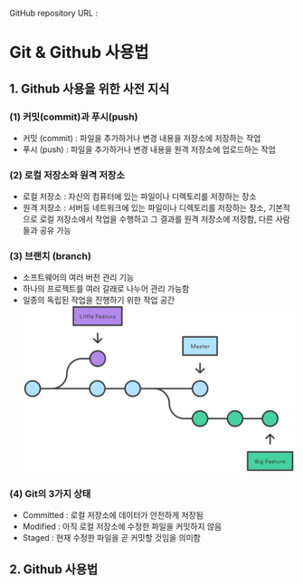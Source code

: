 GitHub repository URL : 

# Git & Github 사용법

## 1. Github 사용을 위한 사전 지식  
### (1) 커밋(commit)과 푸시(push)
- 커밋 (commit) : 파일을 추가하거나 변경 내용을 저장소에 저장하는 작업
- 푸시 (push) : 파일을 추가하거나 변경 내용을 원격 저장소에 업로드하는 작업  

### (2) 로컬 저장소와 원격 저장소
- 로컬 저장소 : 자신의 컴퓨터에 있는 파일이나 디렉토리를 저장하는 장소
- 원격 저장소 : 서버등 네트워크에 있는 파일이나 디렉토리를 저장하는 장소, 기본적으로 로컬 저장소에서 작업을 수행하고 그 결과를 원격 저장소에 저장함, 다른 사람들과 공유 가능

### (3) 브랜치 (branch)
- 소프트웨어의 여러 버전 관리 기능
- 하나의 프로젝트를 여러 갈래로 나누어 관리 가능함
- 일종의 독립된 작업을 진행하기 위한 작업 공간  
![브랜치 설명](branches.png)

### (4) Git의 3가지 상태
- Committed : 로컬 저장소에 데이터가 안전하게 저장됨
- Modified : 아직 로컬 저장소에 수정한 파일을 커밋하지 않음
- Staged : 현재 수정한 파일을 곧 커밋할 것임을 의미함


## 2. Github 사용법  
